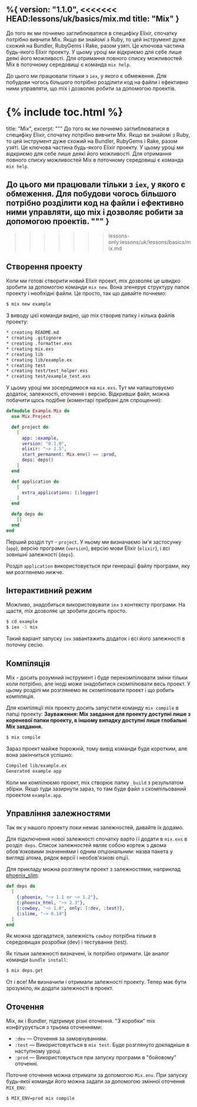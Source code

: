 %{
  version: "1.1.0",
<<<<<<< HEAD:lessons/uk/basics/mix.md
  title: "Mix"
}
---

До того як ми почнемо заглиблюватися в специфіку Elixir, спочатку потрібно вивчити Mix.
Якщо ви знайомі з Ruby, то цей інструмент дуже схожий на Bundler, RubyGems і Rake, разом узяті.
Це ключова частина будь-якого Elixir проекту. У цьому уроці ми відкриємо для себе лише деякі його можливості.
Для отримання повного списку можливостей Mix в поточному середовищі є команда `mix help`.

До цього ми працювали тільки з `iex`, у якого є обмеження.
Для побудови чогось більшого потрібно розділити код на файли і ефективно ними управляти, що mix і дозволяє робити за допомогою проектів.

{% include toc.html %}
=======
  title: "Mix",
  excerpt: """
  До того як ми почнемо заглиблюватися в специфіку Elixir, спочатку потрібно вивчити Mix.
  Якщо ви знайомі з Ruby, то цей інструмент дуже схожий на Bundler, RubyGems і Rake, разом узяті.
  Це ключова частина будь-якого Elixir проекту. У цьому уроці ми відкриємо для себе лише деякі його можливості.
  Для отримання повного списку можливостей Mix в поточному середовищі є команда `mix help`.

  До цього ми працювали тільки з `iex`, у якого є обмеження.
  Для побудови чогось більшого потрібно розділити код на файли і ефективно ними управляти, що mix і дозволяє робити за допомогою проектів.
  """
}
---
>>>>>>> lessons-only:lessons/uk/lessons/basics/mix.md

## Створення проекту

Коли ми готові створити новий Elixir проект, mix дозволяє це швидко зробити за допомогою команди `mix new`.
Вона згенерує структуру папок проекту і необхідні файли.
Це просто, так що давайте почнемо:

```bash
$ mix new example
```

З виводу цієї команди видно, що mix створив папку і кілька файлів проекту:

```bash
* creating README.md
* creating .gitignore
* creating .formatter.exs
* creating mix.exs
* creating lib
* creating lib/example.ex
* creating test
* creating test/test_helper.exs
* creating test/example_test.exs
```

У цьому уроці ми зосередимося на `mix.exs`.
Тут ми налаштовуємо додаток, залежності, оточення і версію.
Відкривши файл, можна побачити щось подібне (коментарі прибрані для спрощення):

```elixir
defmodule Example.Mix do
  use Mix.Project

  def project do
    [
      app: :example,
      version: "0.1.0",
      elixir: "~> 1.5",
      start_permanent: Mix.env() == :prod,
      deps: deps()
    ]
  end

  def application do
    [
      extra_applications: [:logger]
    ]
  end

  defp deps do
    []
  end
end
```

Перший розділ тут - `project`.
У ньому ми визначаємо ім'я застосунку (`app`), версію програми (`version`), версію мови Elixir (`elixir`), і всі зовнішні залежності (`deps`).

Розділ `application` використовується при генерації файлу програми, яку ми розглянемо нижче.

## Інтерактивний режим

Можливо, знадобиться використовувати `iex` з контексту програми.
На щастя, mix дозволяє це зробити досить просто.

```bash
$ cd example
$ iex -S mix
```

Такий варіант запуску `iex` завантажить додаток і всі його залежності в поточну сесію.

## Компіляція

Mix - досить розумний інструмент і буде перекомпілювати зміни тільки коли потрібно, але іноді може знадобитися скомпілювати весь проект.
У цьому розділі ми розглянемо як скомпілювати проект і що робить компіляція.

Для компіляції mix проекту досить запустити команду `mix compile` в папці проекту:
**Зауваження: Mix завдання для проекту доступні лише з кореневої папки проекту, в іншому випадку доступні лише глобальні Mix завдання.**

```bash
$ mix compile
```

Зараз проект майже порожній, тому вивід команди буде коротким, але вона закінчиться успішно:

```bash
Compiled lib/example.ex
Generated example app
```

Коли ми компілюємо проект, mix створює папку `_build` з результатом збірки.
Якщо туди зазирнути зараз, то там буде файл з скомпільований проектом `example.app`.

## Управління залежностями

Так як у нашого проекту поки немає залежностей, давайте їх додамо.

Для підключення нової залежності спочатку варто її додати в `mix.exs` в розділ` deps`.
Список залежностей являє собою кортеж з двома обов'язковими значеннями і одним опціональним: назва пакета у вигляді атома, рядок версії і необов'язкові опції.

Для прикладу можна розглянути проект з залежностями, наприклад [phoenix_slim](https://github.com/doomspork/phoenix_slim):

```elixir
def deps do
  [
    {:phoenix, "~> 1.1 or ~> 1.2"},
    {:phoenix_html, "~> 2.3"},
    {:cowboy, "~> 1.0", only: [:dev, :test]},
    {:slime, "~> 0.14"}
  ]
end
```

Як можна здогадатися, залежність `cowboy` потрібна тільки в середовищах розробки (dev) і тестування (test).

Як тільки залежності визначені, їх потрібно отримати.
Це аналог команди `bundle install`:

```bash
$ mix deps.get
```

От і все! Ми визначили і отримали залежності проекту.
Тепер має бути зрозуміло, як додати залежності в проект.

## Оточення

Mix, як і Bundler, підтримує різні оточення.
"З коробки" mix конфігурується з трьома оточеннями:

- `:dev` — Оточення за замовчуванням.
- `:test` — Використовується в `mix test`. Буде розглянуто докладніше в наступному уроці.
- `:prod` — Використовується при запуску програми в "бойовому" оточенні.

Поточне оточення можна отримати за допомогою `Mix.env`.
При запуску будь-якої команди його можна задати за допомогою змінної оточення `MIX_ENV`:

```bash
$ MIX_ENV=prod mix compile
```
